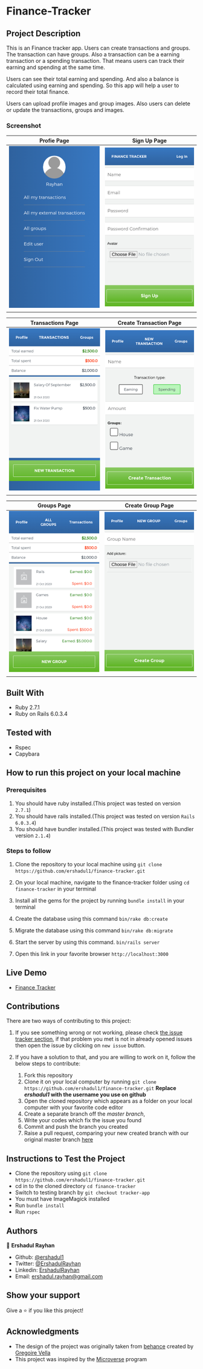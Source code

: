 # Finance-Tracker


## Project Description

This is an Finance tracker app. Users can create transactions and groups. The transaction can have groups. Also a transaction can be a earning transaction or a spending transaction. That means users can track their earning and spending at the same time. 

Users can see their total earning and spending. And also a balance is calculated using earning and spending. So this app will help a user to record their total finance.

Users can upload profile images and group images. Also users can delete or update the transactions, groups and images.  

### Screenshot

|Profie Page|Sign Up Page|
|-|-|
|![](screenshots/profile.png)|![](screenshots/sign_up.png)|
|||

|Transactions Page|Create Transaction Page|
|-|-|
|![](screenshots/transactions.png)|![](screenshots/new_transaction.png)|
|||

|Groups Page|Create Group Page|
|-|-|
|![](screenshots/groups.png)|![](screenshots/new_group.png)|
|||


## Built With

- Ruby 2.7.1
- Ruby on Rails 6.0.3.4

## Tested with
- Rspec
- Capybara

## How to run this project on your local machine

### Prerequisites
1. You should have ruby installed.(This project was tested on version `2.7.1`)
1. You should have rails installed.(This project was tested on version `Rails 6.0.3.4`)
1. You should have bundler installed.(This project was tested with Bundler version `2.1.4`)

   
### Steps to follow
1. Clone the repository to your local machine using `git clone https://github.com/ershadul1/finance-tracker.git`
1. On your local machine, navigate to the finance-tracker folder using `cd finance-tracker` in your terminal
1. Install all the gems for the project by running `bundle install` in your terminal
1. Create the database using this command
`bin/rake db:create`
1. Migrate the database using this command
`bin/rake db:migrate`
1. Start the server by using this command.
`bin/rails server`

1. Open this link in your favorite browser `http://localhost:3000`


## Live Demo

- [Finance Tracker](https://agile-mesa-88353.herokuapp.com/)

## Contributions

  There are two ways of contributing to this project:

1.  If you see something wrong or not working, please check [the issue tracker section](https://github.com/ershadul1/finance-tracker/issues), if that problem you met is not in already opened issues then open the issue by clicking on `new issue` button.

2.  If you have a solution to that, and you are willing to work on it, follow the below steps to contribute:
    1.  Fork this repository
    1.  Clone it on your local computer by running `git clone https://github.com/ershadul1/finance-tracker.git` __Replace *ershadul1* with the username you use on github__
    1.  Open the cloned repository which appears as a folder on your local computer with your favorite code editor
    1.  Create a separate branch off the *master branch*,
    1.  Write your codes which fix the issue you found
    1.  Commit and push the branch you created
    1.  Raise a pull request, comparing your new created branch with our original master branch [here](https://github.com/ershadul1/finance-tracker)


## Instructions to Test the Project

* Clone the repository using `git clone https://github.com/ershadul1/finance-tracker.git`
* cd in to the cloned directory `cd finance-tracker`
* Switch to testing branch by `git checkout tracker-app`
* You must have ImageMagick installed
* Run `bundle install`
* Run `rspec`

## Authors

👤 **Ershadul Rayhan**

- Github: [@ershadul1](https://github.com/ershadul1)
- Twitter: [@ErshadulRayhan](https://twitter.com/ErshadulRayhan)
- Linkedin: [ErshadulRayhan](https://www.linkedin.com/in/ershadulrayhan/)
- Email:  ershadul.rayhan@gmail.com


## Show your support

Give a ⭐️ if you like this project!

## Acknowledgments
- The design of the project was originally taken from [behance](https://www.behance.net/gallery/19759151/Snapscan-iOs-design-and-branding?tracking_source=) created by [Gregoire Vella](https://www.behance.net/gregoirevella)
- This project was inspired by the [Microverse](https:www.microverse.org) program